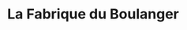 ---
title: "La Fabrique du Boulanger"
url: /saint-martin-de-crau/la-fabrique-du-boulanger/
shop: boulangerie
---